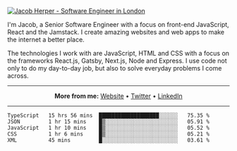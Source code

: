 [![Jacob Herper - Software Engineer in London](https://res.cloudinary.com/jacobherper/image/upload/v1595605963/github_banner.png)](https://herper.io/)

I'm Jacob, a Senior Software Engineer with a focus on front-end JavaScript, React and the Jamstack. I create amazing websites and web apps to make the internet a better place.

The technologies I work with are JavaScript, HTML and CSS with a focus on the frameworks React.js, Gatsby, Next.js, Node and Express. I use code not only to do my day-to-day job, but also to solve everyday problems I come across.

-----

<p align="center">
  <strong>More from me:</strong> 
  <a href="https://herper.io">Website</a> •
  <a href="https://twitter.com/intent/follow?screen_name=jakeherp&tw_p=followbutton">Twitter</a> •
  <a href="https://www.linkedin.com/in/jacobherper/">LinkedIn</a>
</p>

-----

<!--START_SECTION:waka-->
```text
TypeScript   15 hrs 56 mins  ███████████████████░░░░░░   75.35 % 
JSON         1 hr 15 mins    █▒░░░░░░░░░░░░░░░░░░░░░░░   05.91 % 
JavaScript   1 hr 10 mins    █▒░░░░░░░░░░░░░░░░░░░░░░░   05.52 % 
CSS          1 hr 6 mins     █▒░░░░░░░░░░░░░░░░░░░░░░░   05.21 % 
XML          45 mins         █░░░░░░░░░░░░░░░░░░░░░░░░   03.61 % 
```
<!--END_SECTION:waka-->
